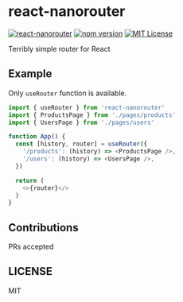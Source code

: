 # react-nanorouter
[![react-nanorouter](https://circleci.com/gh/IzumiSy/react-nanorouter.svg?style=svg)](https://app.circleci.com/pipelines/github/IzumiSy/react-nanorouter)
[![npm version](https://badge.fury.io/js/%40izumisy%2Freact-nanorouter.svg)](https://www.npmjs.com/package/@izumisy/react-nanorouter)
[![MIT License](http://img.shields.io/badge/license-MIT-blue.svg?style=flat)](LICENSE)

Terribly simple router for React

## Example
Only `useRouter` function is available.
```javascript
import { useRouter } from 'react-nanorouter'
import { ProductsPage } from './pages/products'
import { UsersPage } from './pages/users'

function App() {
  const [history, router] = useRouter({
    '/products': (history) => <ProductsPage />,
    '/users': (history) => <UsersPage />,
  })

  return (
    <>{router}</>
  )
}
```

## Contributions
PRs accepted

## LICENSE
MIT

